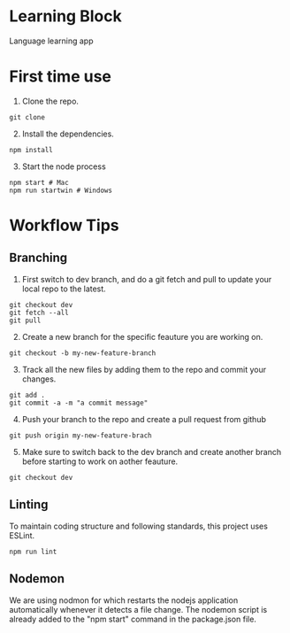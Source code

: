 # Learning Block
Language learning app

# First time use
1. Clone the repo.
```
git clone
```

2. Install the dependencies. 
```
npm install
```

3. Start the node process
```
npm start # Mac
npm run startwin # Windows
```

# Workflow Tips
## Branching

1. First switch to dev branch, and do a git fetch and pull to update your local repo to the latest.
```
git checkout dev
git fetch --all
git pull
```
2. Create a new branch for the specific feauture you are working on.
```
git checkout -b my-new-feature-branch
```

3. Track all the new files by adding them to the repo and commit your changes.
```
git add .
git commit -a -m "a commit message"
```

4. Push your branch to the repo and create a pull request from github
```
git push origin my-new-feature-brach
```

5. Make sure to switch back to the dev branch and create another branch before starting to work on aother feauture.
```
git checkout dev
```


## Linting
To maintain coding structure and following standards, this project uses ESLint.
```
npm run lint
```

## Nodemon
We are using nodmon for which restarts the nodejs application automatically whenever it detects a file change. The nodemon script is already added to the "npm start" command in the package.json file.